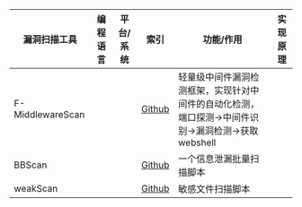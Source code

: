 |漏洞扫描工具|编程语言|平台/系统|索引|功能/作用|实现原理|
|----------|-------|--------|---|--------|-------|
|F-MiddlewareScan|||[Github](https://github.com/ywolf/F-MiddlewareScan)|轻量级中间件漏洞检测框架，实现针对中间件的自动化检测，端口探测->中间件识别->漏洞检测->获取webshell||
|BBScan|||[Github](https://github.com/lijiejie/BBScan)|一个信息泄漏批量扫描脚本||
|weakScan|||[Github](https://github.com/notwhy/weakscan)|敏感文件扫描脚本||

